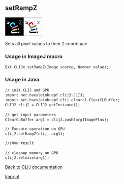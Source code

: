 ## setRampZ
![Image](images/mini_clij2_logo.png)![Image](images/mini_clijx_logo.png)

Sets all pixel values to their Z coordinate

### Usage in ImageJ macro
```
Ext.CLIJx_setRampZ(Image source, Number value);
```


### Usage in Java
```
// init CLIJ and GPU
import net.haesleinhuepf.clij2.CLIJ;
import net.haesleinhuepf.clij.clearcl.ClearCLBuffer;
CLIJ2 clij2 = CLIJ2.getInstance();

// get input parameters
ClearCLBuffer arg1 = clij2.push(arg1ImagePlus);
```

```
// Execute operation on GPU
clij2.setRampZ(clij, arg1);
```

```
//show result

// cleanup memory on GPU
clij2.release(arg1);
```


[Back to CLIJ documentation](https://clij.github.io/)

[Imprint](https://clij.github.io/imprint)
